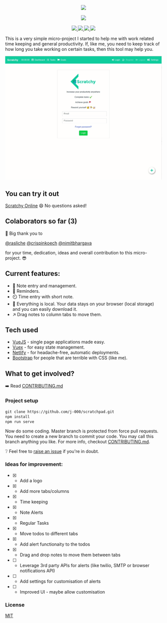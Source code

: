 <p align="center">
    <img src="https://github.com/j-000/scratchpad/blob/master/frontend/src/assets/images/logo1.png" />
</p>
<p  align="center">
     <a href="https://scratchy.netlify.com/deploys">
        <img src="https://api.netlify.com/api/v1/badges/0dfd3c21-778c-4385-bd62-1715f4f53817/deploy-status"/>
    </a>
  </p>
<p align="center">
    <a href="https://scratchy.netlify.com/">
      <img src="https://img.shields.io/badge/Try%20it!-online-orange?style=flat-square" />
    </a>
    <a href="https://github.com/j-000/scratchpad/blob/master/LICENSE">
      <img src="https://img.shields.io/apm/l/vim-mode?color=blue&style=flat-square" />
    </a>
    <a href="https://discord.gg/XJtj76">
      <img src="https://img.shields.io/discord/617668577972977675?style=flat-square" />
    </a>
    <a href="https://github.com/SeleniumHQ/selenium">
      <img src="https://img.shields.io/badge/built%20with-VueJS-green.svg?style=flat-square" />
    </a>
</p>

This is a very simple micro-project I started to help me with work related time keeping and general productivity. 
If, like me, you need to keep track of how long you take working on certain tasks, then this tool may help you.

![](https://github.com/j-000/scratchpad/blob/master/frontend/src/assets/gifs/intro2.gif)

## You can try it out
[Scratchy Online](https://scratchy.netlify.com/)
:smile: No questions asked!


## Colaborators so far (3)
:raised_hands: Big thank you to

[@rasliche](https://github.com/rasliche) [@crispinkoech](https://github.com/crispinkoech) [@nimitbhargava](https://github.com/nimitbhargava)
 
 for your time, dedication, ideas and overall contribution to this micro-project. :sunglasses:

## Current features:
- :notebook_with_decorative_cover: Note entry and management.
- :bell: Reminders.
- :timer_clock: Time entry with short note.
- :file_folder: Everything is local. Your data stays on your browser (local storage) and you can easily download it.
- :arrow_upper_right: Drag notes to column tabs to move them.

## Tech used
- [VueJS](https://vuejs.org/) - single page applications made easy.
- [Vuex](https://vuex.vuejs.org/) - for easy state management.
- [Netlify](https://www.netlify.com/) - for headache-free, automatic deployments.
- [Bootstrap](https://getbootstrap.com/) for people that are terrible with CSS (like me).


## What to get involved?
:arrow_right: Read [CONTRIBUTING.md](https://github.com/j-000/scratchpad/blob/master/CONTRIBUTING.md)

### Project setup
```
git clone https://github.com/j-000/scratchpad.git
npm install
npm run serve
```
Now do some coding. Master branch is protected from force pull requests. You need to create a new branch to commit your code. You may call this branch anything you like. For more info, checkout [CONTRIBUTING.md](https://github.com/j-000/scratchpad/blob/master/CONTRIBUTING.md).

:grey_question: Feel free to [raise an issue](https://github.com/j-000/scratchpad/issues/new) if you're in doubt.

### Ideas for improvement:
- [x] - Add a logo
- [x] - Add more tabs/columns
- [x] - Time keeping
- [x] - Note Alerts
- [x] - Regular Tasks
- [x] - Move todos to different tabs
- [x] - Add alert functionaity to the todos
- [x] - Drag and drop notes to move them between tabs
- [ ] - Leverage 3rd party APIs for alerts (like twilio, SMTP or browser notifications API)
- [ ] - Add settings for customisation of alerts
- [ ] - Improved UI - maybe allow customisation

### License
[MIT](https://en.wikipedia.org/wiki/MIT_License)
